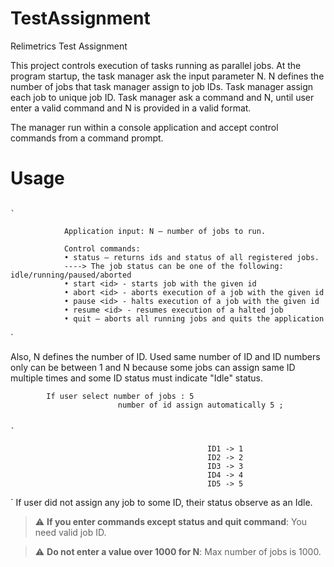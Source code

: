 # TestAssignment
 Relimetrics Test Assignment

This project controls execution of tasks running as parallel jobs. At the program startup, the task manager ask the input parameter N. N defines the number of jobs that task manager assign to job IDs. Task manager assign each job to unique job ID. Task manager ask a command and N, until user enter a valid command and N is provided in a valid format.

The manager run within a console application and accept control commands from a command prompt.


# Usage

                                                                                                                                `

                Application input: N – number of jobs to run.

                Control commands:
                • status – returns ids and status of all registered jobs.
                ----> The job status can be one of the following: idle/running/paused/aborted
                • start <id> - starts job with the given id
                • abort <id> - aborts execution of a job with the given id
                • pause <id> - halts execution of a job with the given id
                • resume <id> - resumes execution of a halted job
                • quit – aborts all running jobs and quits the application


`

Also, N defines the number of ID. Used same number of ID and ID numbers only can be between 1 and N because some jobs can assign same ID multiple times and some ID status must indicate "Idle" status.

            If user select number of jobs : 5
                            number of id assign automatically 5 ;
                                        
                                                                                                                                `
                                        
                                                ID1 -> 1
                                                ID2 -> 2
                                                ID3 -> 3
                                                ID4 -> 4
                                                ID5 -> 5

`
If user did not assign any job to some ID, their status observe as an Idle. 

> :warning: **If you enter commands except status and quit command**: You need valid job ID.

> :warning: **Do not enter a value over 1000 for N**: Max number of jobs is 1000.






